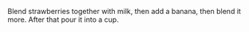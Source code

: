 Blend strawberries together with milk, then add a banana, then blend it more. After that pour it into a cup.